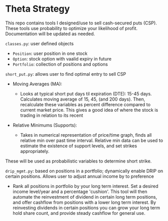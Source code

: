 # Theta Strategy

This repo contains tools I designed/use to sell cash-secured puts (CSP). These tools use probability to optimize your likelihood of profit. Documentation will be updated as needed.	

`classes.py`: user defined objects	
  - `Position`: user position in one stock	
  - `Option`: stock option with vaalid expiry in future	
  - `Portfolio`: collection of positions and options	

`short_put.py`: allows user to find optimal entry to sell CSP

- Moving Averages (MA):
    - Looks at typical short put days til expiration (DTE): 15-45 days. Calculates moving average of 15, 45, (and 200 days). Then, recalculate these variables as percent difference compared to current market price. This gives a good idea of where the stock is trading in relation to its recent 

- Relative Minimums (Supports):
  - Takes in numerical representation of price/time graph, finds all relative min over past time interval. Relative min data can be used to estimate the existence of support levels, and set strikes appropriately. 


These will be used as probabilistic variables to determine short strike. 

`drip_mgmt.py`: based on positions in a portfolio; dynamically enable DRIP on certain positions. Allows user to adjust annual income by to preference

- Rank all positions in portfolio by your long term interest. Set a desired income level/year and a percentage 'cushion'. This tool will then automate the reinvestment of dividend in certain long term positions, and offer cashflow from positions with a lower long term interest. By reinvesting dividends in certain positions you can grow your long term hold share count, and provide steady cashflow for general use. 
